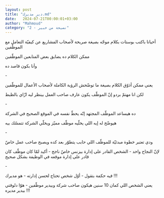 ```yaml
---
layout: post
title: "دير مديرك.md"
date:   2024-07-21T00:00:01+03:00
author: "Mahmoud"
category: "2 - نصيحة من خبير"
---
```

أحيانا باكتب بوستات بكلام موجّه بصيغة صريحة لأصحاب
المشاريع عن كيفيّة التعامل مع الموظّفين

ممكن الكلام ده يضايق بعض المتابعين الموظّفين

وأنا بكون قاصد ده

\-

يعني ممكن أذوّق الكلام بصيغة ما توضّحش الرؤية الكاملة
لأصحاب الأعمال للموظّفين

لكن انا مهتمّ بردو إنّ الموظّف يكون عارف صاحب العمل بينظر
ليه ازّاي بالظبط

\-

ده هيساعد الموظّف المجتهد إنّه يحطّ نفسه في الموقع الصحيح
في الشركة

هيوضّح له إيه اللي يخلّيه موظّف مميّز ويخلّي الشركة تتمسّك
بيه

\-

ودي تعتبر خطوة مبدئيّة للموظّف اللي حابب يتطوّر بعد كده
ويصبح صاحب عمل خاصّ

لإنّ النجاح واحد - الشخص القادر على إدارة بيزنس خاصّ
ناجح - أكيد لمّا كان موظّف كان قادر على إدارة موقعه في الوظيفة بشكل
صحيح

\-

فيه حكمة بتقول - أوّل شخص تحتاج لحسن إدارته - هو
مديرك !!!

يعني الشخص اللي كمان 10 سنين هيكون صاحب شركة وبيدير
موظّفين - هوّا دلوقتي بيدير مديره !!!
